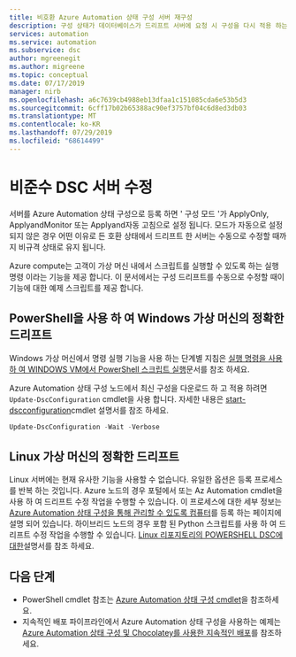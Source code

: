 ```yaml
---
title: 비호환 Azure Automation 상태 구성 서버 재구성
description: 구성 상태가 데이터베이스가 드리프트 서버에 요청 시 구성을 다시 적용 하는 방법
services: automation
ms.service: automation
ms.subservice: dsc
author: mgreenegit
ms.author: migreene
ms.topic: conceptual
ms.date: 07/17/2019
manager: nirb
ms.openlocfilehash: a6c7639cb4988eb13dfaa1c151085cda6e53b5d3
ms.sourcegitcommit: 6cff17b02b65388ac90ef3757bf04c6d8ed3db03
ms.translationtype: MT
ms.contentlocale: ko-KR
ms.lasthandoff: 07/29/2019
ms.locfileid: "68614499"
---
```

# <a name="remediate-non-compliant-dsc-servers"></a>비준수 DSC 서버 수정

서버를 Azure Automation 상태 구성으로 등록 하면 ' 구성 모드 '가 ApplyOnly, ApplyandMonitor 또는 Applyand자동 고침으로 설정 됩니다.
모드가 자동으로 설정 되지 않은 경우 어떤 이유로 든 호환 상태에서 드리프트 한 서버는 수동으로 수정할 때까지 비규격 상태로 유지 됩니다.

Azure compute는 고객이 가상 머신 내에서 스크립트를 실행할 수 있도록 하는 실행 명령 이라는 기능을 제공 합니다.
이 문서에서는 구성 드리프트를 수동으로 수정할 때이 기능에 대한 예제 스크립트를 제공 합니다.

## <a name="correct-drift-of-windows-virtual-machines-using-powershell"></a>PowerShell을 사용 하 여 Windows 가상 머신의 정확한 드리프트

Windows 가상 머신에서 명령 실행 기능을 사용 하는 단계별 지침은 [실행 명령을 사용 하 여 WINDOWS VM에서 PowerShell 스크립트 실행](/azure/virtual-machines/windows/run-command)문서를 참조 하세요.

Azure Automation 상태 구성 노드에서 최신 구성을 다운로드 하 고 적용 하려면 `Update-DscConfiguration` cmdlet을 사용 합니다.
자세한 내용은 [start-dscconfiguration](/powershell/module/psdesiredstateconfiguration/update-dscconfiguration)cmdlet 설명서를 참조 하세요.

```powershell
Update-DscConfiguration -Wait -Verbose
```

## <a name="correct-drift-of-linux-virtual-machines"></a>Linux 가상 머신의 정확한 드리프트

Linux 서버에는 현재 유사한 기능을 사용할 수 없습니다.
유일한 옵션은 등록 프로세스를 반복 하는 것입니다.
Azure 노드의 경우 포털에서 또는 Az Automation cmdlet을 사용 하 여 드리프트 수정 작업을 수행할 수 있습니다.
이 프로세스에 대한 세부 정보는 [Azure Automation 상태 구성을 통해 관리할 수 있도록 컴퓨터](/azure/automation/automation-dsc-onboarding#azure-portal)를 등록 하는 페이지에 설명 되어 있습니다.
하이브리드 노드의 경우 포함 된 Python 스크립트를 사용 하 여 드리프트 수정 작업을 수행할 수 있습니다.
[Linux 리포지토리의 POWERSHELL DSC에 대한](https://github.com/Microsoft/PowerShell-DSC-for-Linux#performing-dsc-operations-from-the-linux-computer)설명서를 참조 하세요.

## <a name="next-steps"></a>다음 단계

- PowerShell cmdlet 참조는 [Azure Automation 상태 구성 cmdlet](/powershell/module/azurerm.automation/#automation)을 참조하세요.
- 지속적인 배포 파이프라인에서 Azure Automation 상태 구성을 사용하는 예제는 [Azure Automation 상태 구성 및 Chocolatey를 사용한 지속적인 배포](automation-dsc-cd-chocolatey.md)를 참조하세요.
